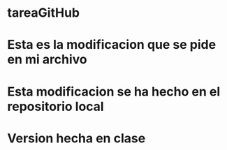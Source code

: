 # tareaGitHub
# Esta es la modificacion que se pide en mi archivo
# Esta modificacion se ha hecho en el repositorio local
# Version hecha en clase